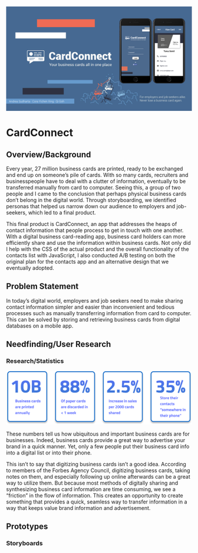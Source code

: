 ![splash image](https://raw.githubusercontent.com/annsudhart/annsudhart.github.io/source/public/case-studies/cardconnect/images/cardconnect-splash.png)

# CardConnect

## Overview/Background
Every year, 27 million business cards are printed, ready to be exchanged and end up on someone’s pile of cards. With so many cards, recruiters and businesspeople have to deal with a clutter of information, eventually to be transferred manually from card to computer. Seeing this, a group of two people and I came to the conclusion that perhaps physical business cards don’t belong in the digital world. Through storyboarding, we identified personas that helped us narrow down our audience to employers and job-seekers, which led to a final product.

This final product is CardConnect, an app that addresses the heaps of contact information that people process to get in touch with one another. With a digital business card-reading app, business card holders can more efficiently share and use the information within business cards. Not only did I help with the CSS of the actual product and the overall functionality of the contacts list with JavaScript, I also conducted A/B testing on both the original plan for the contacts app and an alternative design that we eventually adopted.

## Problem Statement
In today’s digital world, employers and job seekers need to make sharing contact information simpler and easier than inconvenient and tedious processes such as manually transferring information from card to computer. This can be solved by storing and retrieving business cards from digital databases on a mobile app.

## Needfinding/User Research
### Research/Statistics
![Statistics](https://raw.githubusercontent.com/annsudhart/annsudhart.github.io/source/public/case-studies/cardconnect/images/statistics.svg)

These numbers tell us how ubiquitous and important business cards are for businesses. Indeed, business cards provide a great way to advertise your brand in a quick manner. Yet, only a few people put their business card info into a digital list or into their phone.

This isn’t to say that digitizing business cards isn’t a good idea. According to members of the Forbes Agency Council, digitizing business cards, taking notes on them, and especially following up online afterwards can be a great way to utilize them. But because most methods of digitally sharing and synthesizing business card information are time consuming, we see a “friction” in the flow of information. This creates an opportunity to create something that provides a quick, seamless way to transfer information in a way that keeps value brand information and advertisement.
## Prototypes

### Storyboards